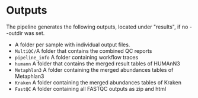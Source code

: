 # Outputs

The pipeline generates the following outputs, located under "results", if no --outdir was set.

* A folder per sample with individual output files.
* `MultiQC/`A folder that contains the combined QC reports
* `pipeline_info` A folder containing workflow traces
* `humann` A folder that contains the merged result tables of HUMAnN3
* `Metaphlan3` A folder containing the merged abundances tables of Metaphlan3
* `Kraken` A folder containing the merged abundances tables of Kraken
* `FastQC` A folder containing all FASTQC outputs as zip and html
